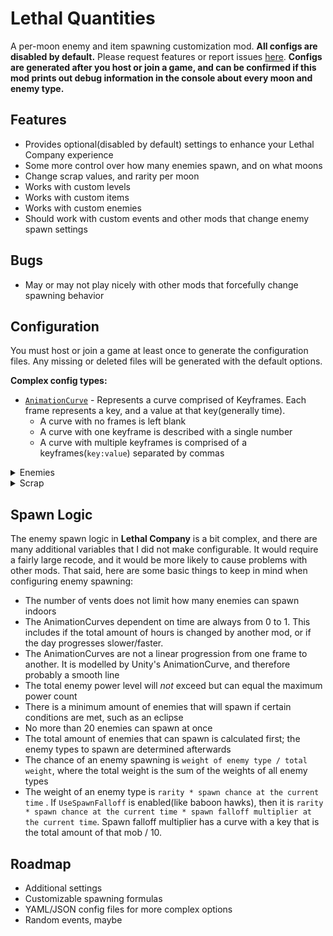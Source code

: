 # Lethal Quantities
A per-moon enemy and item spawning customization mod. **All configs are disabled by default.** Please request features or report issues [here](https://github.com/BananaPuncher714/LethalQuantities/issues). **Configs are generated after you host or join a game, and can be confirmed if this mod prints out debug information in the console about every moon and enemy type.**
## Features
- Provides optional(disabled by default) settings to enhance your Lethal Company experience
- Some more control over how many enemies spawn, and on what moons
- Change scrap values, and rarity per moon
- Works with custom levels
- Works with custom items
- Works with custom enemies
- Should work with custom events and other mods that change enemy spawn settings
## Bugs
- May or may not play nicely with other mods that forcefully change spawning behavior
## Configuration
You must host or join a game at least once to generate the configuration files. Any missing or deleted files will be generated with the default options.


**Complex config types:**
- [`AnimationCurve`](https://docs.unity3d.com/Manual/animeditor-AnimationCurves.html) - Represents a curve comprised of Keyframes. Each frame represents a key, and a value at that key(generally time).
  - A curve with no frames is left blank
  - A curve with one keyframe is described with a single number
  - A curve with multiple keyframes is comprised of a keyframes(`key:value`) separated by commas
<details>
<summary>Enemies</summary>

There are 3 different enemy configuration files:
- `Enemies.cfg` - Responsible for all enemies that spawn inside.
- `DaytimeEnemies.cfg` - Responsible for enemies that can spawn outside, but normally passive ones.
- `OutsideEnemies.cfg` - Responsible for all enemies that can spawn outside, but normally hostile ones.


These configuration files do _not_ interfere with each other, meaning enemies spawned based on one config will not count towards settings from another config(such as MaxEnemyCount).


**Options**
- General
  - `Enabled` - Allow/Disallow this config to modify enemy spawning. You **must** enable this option to change enemy spawning behavior.
  - `MaxPowerCount` - Maximum total power allowed for this category of enemies. Different enemy types have different power levels. The total power of a level is the sum of the power levels of all existing enemies.
  - `SpawnAmountCurve` - An AnimationCurve with a key ranging from 0 to 1. The key represents the percentage of time progressed in the current level. The value is the amount of enemies to spawn at the given time.
  - `SpawnAmountRange` - The range of enemies that can spawn. A value of 3 means that 3 more or 3 less enemies can spawn, based on the value returned by the `SpawnAmountCurve`.
- EnemyType - There is one section for each enemy. Invalid enemy types are ignored.
  - `Rarity` - The weight given to this enemy vs other enemies
  - `MaxEnemyCount` - The total amount of enemies of the given type that can spawn
  - `PowerLevel` - How much power an enemy of the given type counts for
  - `SpawnCurve` - An AnimationCurve from 0 to 1. The key represents the percentage of time progressed, much like `SpawnChanceCurve`. The value normally ranges from 0 to 1, and is multiplied by `Rarity` to find the weight.
  - `SpawnFalloffCurve` - An AnimationCurve describing the multiplier to use when determining the value of `SpawnChanceCurve`, dependent on the number of existing enemies with the same type divided by 10.
  - `UseSpawnFalloff` - If true, then the resulting value from the `SpawnFalloffCurve` will be multiplied with the value from `SpawnCurve`


Exceptions:
- The `OutsideEnemies.cfg` option `SpawnChanceRange` has a hardcoded value of `3` in-game, and cannot be changed
</details>
<details>
<summary>Scrap</summary>

There is 1 scrap configuration file.
- `Scrap.cfg` -  responsible for all scrap generation


These configuration values are set per moon.


**Options**
- General
  - `Enabled` - Allow/Disallow this config to modify scrap spawning. You **must** enable this option to change scrap spawning behavior.
  - `MaxScrapCount` - Maximum total number of scrap items generated in a level. 
  - `MinScrapCount` - Minimum total number of scrap items generated in a level. 
  - `MaxTotalScrapValue` - The maximum total value for all scrap generated in a level.
  - `MinTotalScrapValue` - The minimum total value for all scrap generated in a level.
- ItemType - There is one section for each item.
  - `Rarity` - The weight of this item, relative to the total weight of all items.
 </details>

## Spawn Logic
The enemy spawn logic in **Lethal Company** is a bit complex, and there are many additional variables that I did not make configurable. It would require a fairly large recode, and it would be more likely to cause problems with other mods. That said, here are some basic things to keep in mind when configuring enemy spawning:
- The number of vents does not limit how many enemies can spawn indoors
- The AnimationCurves dependent on time are always from 0 to 1. This includes if the total amount of hours is changed by another mod, or if the day progresses slower/faster.
- The AnimationCurves are not a linear progression from one frame to another. It is modelled by Unity's AnimationCurve, and therefore probably a smooth line
- The total enemy power level will _not_ exceed but can equal the maximum power count
- There is a minimum amount of enemies that will spawn if certain conditions are met, such as an eclipse
- No more than 20 enemies can spawn at once
- The total amount of enemies that can spawn is calculated first; the enemy types to spawn are determined afterwards
- The chance of an enemy spawning is `weight of enemy type / total weight`, where the total weight is the sum of the weights of all enemy types
- The weight of an enemy type is `rarity * spawn chance at the current time` . If `UseSpawnFalloff` is enabled(like baboon hawks), then it is `rarity * spawn chance at the current time * spawn falloff multiplier at the current time`. Spawn falloff multiplier has a curve with a key that is the total amount of that mob / 10.
## Roadmap
- Additional settings
- Customizable spawning formulas
- YAML/JSON config files for more complex options
- Random events, maybe
